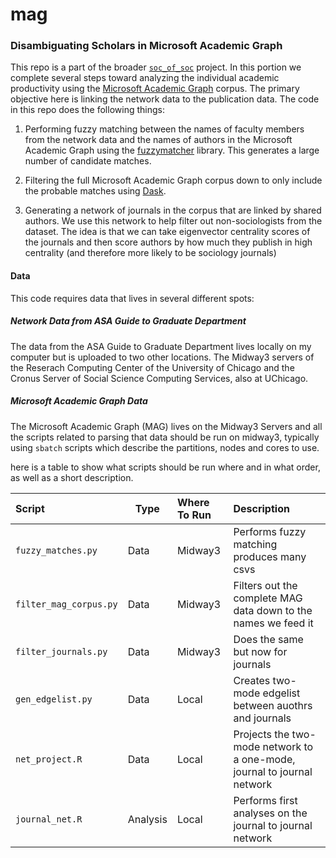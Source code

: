# mag

### Disambiguating Scholars in Microsoft Academic Graph

This repo is a part of the broader [`soc_of_soc`](https://github.com/TimothyElder/soc_of_soc) project. In this portion we complete several steps toward analyzing the individual academic productivity using the [Microsoft Academic Graph](https://www.microsoft.com/en-us/research/project/microsoft-academic-graph/) corpus. The primary objective here is linking the network data to the publication data. The code in this repo does the following things:

1. Performing fuzzy matching between the names of faculty members from the network data and the names of authors in the Microsoft Academic Graph using the [fuzzymatcher](https://github.com/RobinL/fuzzymatcher) library. This generates a large number of candidate matches.

2. Filtering the full Microsoft Academic Graph corpus down to only include the probable matches using [Dask](https://dask.org/).

3. Generating a network of journals in the corpus that are linked by shared authors. We use this network to help filter out non-sociologists from the dataset. The idea is that we can take eigenvector centrality scores of the journals and then score authors by how much they publish in high centrality (and therefore more likely to be sociology journals)


#### Data

This code requires data that lives in several different spots:

##### Network Data from *ASA Guide to Graduate Department*

The data from the ASA Guide to Graduate Department lives locally on my computer but is uploaded to two other locations. The Midway3 servers of the Reserach Computing Center of the University of Chicago and the Cronus Server of Social Science Computing Services, also at UChicago.

##### Microsoft Academic Graph Data

The Microsoft Academic Graph (MAG) lives on the Midway3 Servers and all the scripts related to parsing that data should be run on midway3, typically using `sbatch` scripts which describe the partitions, nodes and cores to use.

here is a table to show what scripts should be run where and in what order, as well as a short description.

|       Script          | Type     |  Where To Run |                                Description                              |
|:----------------------|----------|:--------------|:------------------------------------------------------------------------|
| `fuzzy_matches.py`    | Data     |    Midway3    | Performs fuzzy matching produces many csvs     |
| `filter_mag_corpus.py`| Data     |    Midway3    | Filters out the complete MAG data down to the names we feed it |
| `filter_journals.py`  | Data     |    Midway3    | Does the same but now for journals |
| `gen_edgelist.py`     | Data     |     Local     | Creates two-mode edgelist between auothrs and journals |
| `net_project.R`       | Data     |     Local     | Projects the two-mode network to a one-mode, journal to journal network |
| `journal_net.R`       | Analysis |     Local     | Performs first analyses on the journal to journal network |
